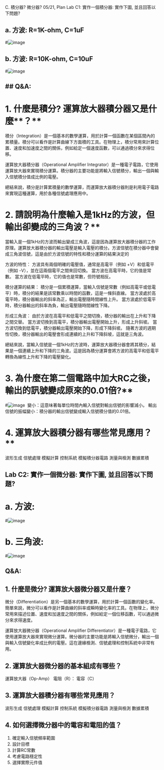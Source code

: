 C. 積分器? 微分器? 05/21, Plan
Lab C1: 實作一個積分器: 實作下圖, 並且回答以下問題?
## a. 方波: R=1K-ohm, C=1uF
#![image](https://github.com/Ethandamnnnn/EC2024/assets/162283778/cf3047cf-3286-4836-97ed-d391e0b2831d)
## b. 方波: R=10K-ohm, C=10uF
#![image](https://github.com/Ethandamnnnn/EC2024/assets/162283778/db770635-c633-4b84-8875-ecf171604214)
## ## Q&A:

# 1. 什麼是積分? 運算放大器積分器又是什麼**？**

積分（Integration）是一個基本的數學運算，用於計算一個函數在某個區間內的累積量。積分可以看作是計算曲線下方面積的工具。在物理上，積分常用來計算位置、速度和加速度之間的關係，例如給定一個速度函數，可以通過積分來求得位移。

運算放大器積分器（Operational Amplifier Integrator）是一種電子電路，它使用運算放大器來實現積分運算。積分器的主要功能是將輸入信號積分，輸出一個與輸入信號積分值成比例的電壓。

總結來說，積分是計算累積量的數學運算，而運算放大器積分器則是利用電子電路來實現這種運算，用於各種信號處理應用中。


# 2. 請說明為什麼輸入是1kHz的方波，但輸出卻變成的三角波？**

當輸入是一個1kHz的方波而輸出變成三角波，這是因為運算放大器積分器的工作原理。運算放大器積分器的輸出電壓是輸入電壓的積分。方波信號在積分器中會變成三角波信號，這是由於方波信號的特性和積分運算的結果決定的

方波的特性：
方波具有兩個明確的電壓值，通常是高電平（例如 +V）和低電平（例如 -V），並在這兩個電平之間來回切換。
當方波在高電平時，它的值是常數。
當方波在低電平時，它的值也是常數，但符號相反。

積分運算的結果：
積分是一個累積運算，當輸入信號是常數（例如高電平或低電平）時，積分的結果是該常數乘以時間的函數，這是一條斜直線。
當方波處於高電平時，積分器輸出的斜率為正，輸出電壓隨時間線性上升。
當方波處於低電平時，積分器輸出的斜率為負，輸出電壓隨時間線性下降。

形成三角波：
由於方波在高電平和低電平之間切換，積分器的輸出在上升和下降之間交替。
當方波切換到高電平，積分器輸出電壓開始上升，形成上升斜坡。
當方波切換到低電平，積分器輸出電壓開始下降，形成下降斜坡。
隨著方波的週期性切換，積分器輸出的電壓會形成連續的上升和下降斜坡，這就是三角波。

總結來說，當輸入信號是一個1kHz的方波時，運算放大器積分器會將其積分，結果是一個連續上升和下降的三角波。這是因為積分運算會將方波的高電平和低電平轉換為線性上升和下降的電壓變化。

# 3. 為什麼在第二個電路中加大RC之後，輸出的訊號變成原來的0.01倍?**
#![image](https://github.com/Ethandamnnnn/EC2024/assets/162283778/46e19c33-b89f-470a-ad5d-20b504fa9ba3)
​
  變小：這意味著每單位時間內輸入信號對輸出信號的影響減小。
輸出信號的振幅變小：積分器的輸出信號變成輸入信號積分值的0.01倍。

# 4. 運算放大器積分器有哪些常見應用？**

波形生成 信號處理 模擬計算 控制系統 模擬積分器電路  測量與檢測 數據累積

## Lab C2: 實作一個微分器: 實作下圖, 並且回答以下問題?
# a. 方波: 
#![image](https://github.com/Ethandamnnnn/EC2024/assets/162283778/bbbcd2da-c749-4a54-a24a-8e74553155dc)
# b. 三角波: 
#![image](https://github.com/Ethandamnnnn/EC2024/assets/162283778/0d1beec5-066b-468b-bd27-a2d05b0e1387)
## Q&A:

## **1. 什麼是微分? 運算放大器微分器又是什麼？**

微分（Differentiation）是另一個基本的數學運算，用於計算一個函數的變化率。簡單來說，微分可以看作是計算曲線的斜率或瞬時變化率的工具。在物理上，微分常用來描述位置、速度和加速度之間的關係，例如給定一個位移函數，可以通過微分來求得速度。

運算放大器微分器（Operational Amplifier Differentiator）是一種電子電路，它使用運算放大器來實現微分運算。微分器的主要功能是將輸入信號微分，輸出一個與輸入信號變化率成比例的電壓。這在邊緣檢測、信號處理和控制系統中非常有用。
 
## **2. 運算放大器微分器的基本組成有哪些？**

運算放大器（Op-Amp）  電阻（R）： 電容（C）

## **3. 運算放大器積分器有哪些常見應用？**

波形生成 信號處理 模擬計算 控制系統 模擬積分器電路 測量與檢測 數據累積

## 4. **如何選擇微分器中的電容和電阻的值？**
1. 確定輸入信號頻率範圍
2. 設計目標
3. 計算RC常數
4. 考慮電路穩定性
5. 選擇實際元件值
   
